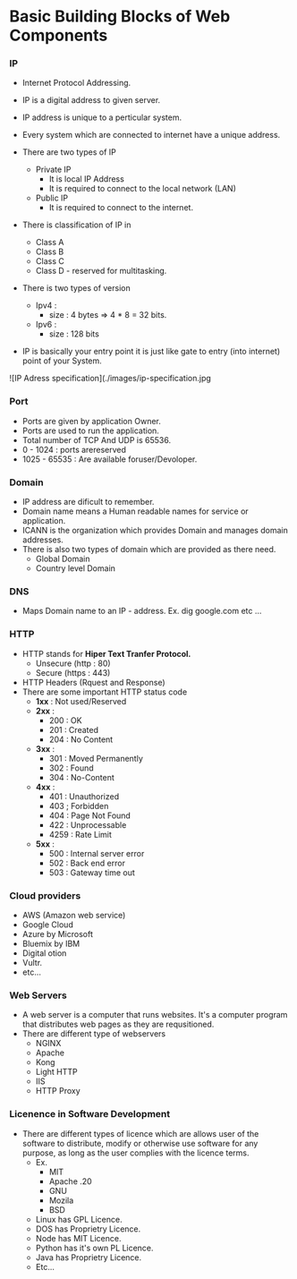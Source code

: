 # Basic Building Blocks of Web Components

### IP

- Internet Protocol Addressing.
- IP is a digital address to given server.
- IP address is unique to a perticular system.
- Every system which are connected to internet have a unique address.
- There are two types of IP
  - Private IP
    - It is local IP Address
    - It is required to connect to the local network (LAN)
  - Public IP
    - It is required to connect to the internet.
- There is classification of IP in
  - Class A
  - Class B
  - Class C
  - Class D - reserved for multitasking.
- There is two types of version

  - Ipv4 :
    - size : 4 bytes => 4 \* 8 = 32 bits.
  - Ipv6 :
    - size : 128 bits

- IP is basically your entry point it is just like gate to entry (into internet) point of your System.

![IP Adress specification](./images/ip-specification.jpg

### Port

- Ports are given by application Owner.
- Ports are used to run the application.
- Total number of TCP And UDP is 65536.
- 0 - 1024 : ports arereserved
- 1025 - 65535 : Are available foruser/Devoloper.

### Domain

- IP address are dificult to remember.
- Domain name means a Human readable names for service or application.
- ICANN is the organization which provides Domain and manages domain addresses.
- There is also two types of domain which are provided as there need.
  - Global Domain
  - Country level Domain

### DNS

- Maps Domain name to an IP - address.
  Ex. dig google.com etc ...

### HTTP

- HTTP stands for **Hiper Text Tranfer Protocol.**
  - Unsecure (http : 80)
  - Secure (https : 443)
- HTTP Headers (Rquest and Response)
- There are some important HTTP status code
  - **1xx** : Not used/Reserved
  - **2xx** :
    - 200 : OK
    - 201 : Created
    - 204 : No Content
  - **3xx** :
    - 301 : Moved Permanently
    - 302 : Found
    - 304 : No-Content
  - **4xx** :
    - 401 : Unauthorized
    - 403 ; Forbidden
    - 404 : Page Not Found
    - 422 : Unprocessable
    - 4259 : Rate Limit
  - **5xx** :
    - 500 : Internal server error
    - 502 : Back end error
    - 503 : Gateway time out

### Cloud providers

- AWS (Amazon web service)
- Google Cloud
- Azure by Microsoft
- Bluemix by IBM
- Digital otion
- Vultr.
- etc...

### Web Servers

- A web server is a computer that runs websites. It's a computer program that distributes web pages as they are requsitioned.
- There are different type of webservers
  - NGINX
  - Apache
  - Kong
  - Light HTTP
  - IIS
  - HTTP Proxy

### Licenence in Software Development

- There are different types of licence which are allows user of the software to distribute, modify or otherwise use software for any purpose, as long as the user complies with the licence terms.
  - Ex.
    - MIT
    - Apache .20
    - GNU
    - Mozila
    - BSD
  - Linux has GPL Licence.
  - DOS has Proprietry Licence.
  - Node has MIT Licence.
  - Python has it's own PL Licence.
  - Java has Proprietry Licence.
  - Etc...